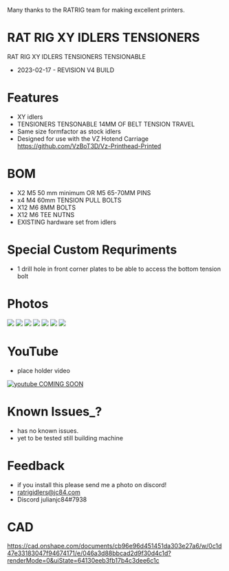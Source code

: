 Many thanks to the RATRIG team for making excellent printers.

# RAT RIG XY IDLERS TENSIONERS

RAT RIG XY IDLERS TENSIONERS TENSIONABLE

- 2023-02-17 - REVISION V4 BUILD

# Features

- XY idlers
- TENSIONERS TENSONABLE 14MM OF BELT TENSION TRAVEL
- Same size formfactor as stock idlers
- Designed for use with the VZ Hotend Carriage https://github.com/VzBoT3D/Vz-Printhead-Printed

# BOM
- X2 M5 50 mm minimum OR M5 65-70MM PINS
- x4 M4 60mm TENSION PULL BOLTS
- X12 M6 8MM BOLTS
- X12 M6 TEE NUTNS 
- EXISTING hardware set from idlers

# Special Custom Requriments

- 1 drill hole in front corner plates to be able to access the bottom tension bolt

# Photos
![](images/images/1.jpg)
![](images/images/2.jpg)
![](images/images/3.jpg)
![](images/images/4.jpg)
![](images/images/5.jpg)
![](images/images/6.jpg)
![](images/images/7.jpg)


# YouTube

- place holder video

[![youtube COMING SOON](https://img.youtube.com/vi/8w1qv4k_UrQ/0.jpg)](https://www.youtube.com/watch?v=8w1qv4k_UrQ)

# Known Issues_?

- has no known issues.
- yet to be tested still building machine

# Feedback

 - if you install this please send me a photo on discord!
 - ratrigidlers@jc84.com
 - Discord julianjc84#7938
 
 # CAD
 
https://cad.onshape.com/documents/cb96e96d451451da303e27a6/w/0c1d47e33183047f94674171/e/046a3d88bbcad2d9f30d4c1d?renderMode=0&uiState=64130eeb3fb17b4c3dee6c1c